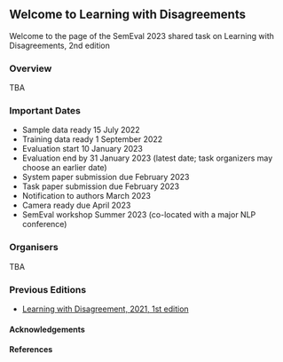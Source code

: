 ## Welcome to Learning with Disagreements 

Welcome to the page of the SemEval 2023 shared task on Learning with Disagreements, 2nd edition 

### Overview

TBA

### Important Dates

- Sample data ready 15 July 2022
- Training data ready 1 September 2022
- Evaluation start 10 January 2023
- Evaluation end by 31 January 2023 (latest date; task organizers may choose an earlier date)
- System paper submission due February 2023
- Task paper submission due February 2023
- Notification to authors March 2023
- Camera ready due April 2023
- SemEval workshop Summer 2023 (co-located with a major NLP conference)

### Organisers

TBA

### Previous Editions 

- [Learning with Disagreement, 2021, 1st edition](https://sites.google.com/view/semeval2021-task12) 

#### Acknowledgements

#### References
